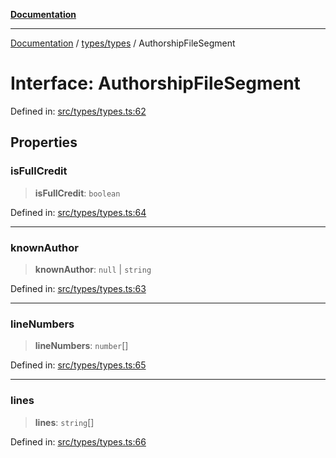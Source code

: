 [**Documentation**](../../../README.md)

***

[Documentation](../../../README.md) / [types/types](../README.md) / AuthorshipFileSegment

# Interface: AuthorshipFileSegment

Defined in: [src/types/types.ts:62](https://github.com/joeng03/RepoSense/blob/3f722058ea4a4c6de9dfb6b764fc6baf0e159e62/frontend/src/types/types.ts#L62)

## Properties

### isFullCredit

> **isFullCredit**: `boolean`

Defined in: [src/types/types.ts:64](https://github.com/joeng03/RepoSense/blob/3f722058ea4a4c6de9dfb6b764fc6baf0e159e62/frontend/src/types/types.ts#L64)

***

### knownAuthor

> **knownAuthor**: `null` \| `string`

Defined in: [src/types/types.ts:63](https://github.com/joeng03/RepoSense/blob/3f722058ea4a4c6de9dfb6b764fc6baf0e159e62/frontend/src/types/types.ts#L63)

***

### lineNumbers

> **lineNumbers**: `number`[]

Defined in: [src/types/types.ts:65](https://github.com/joeng03/RepoSense/blob/3f722058ea4a4c6de9dfb6b764fc6baf0e159e62/frontend/src/types/types.ts#L65)

***

### lines

> **lines**: `string`[]

Defined in: [src/types/types.ts:66](https://github.com/joeng03/RepoSense/blob/3f722058ea4a4c6de9dfb6b764fc6baf0e159e62/frontend/src/types/types.ts#L66)
